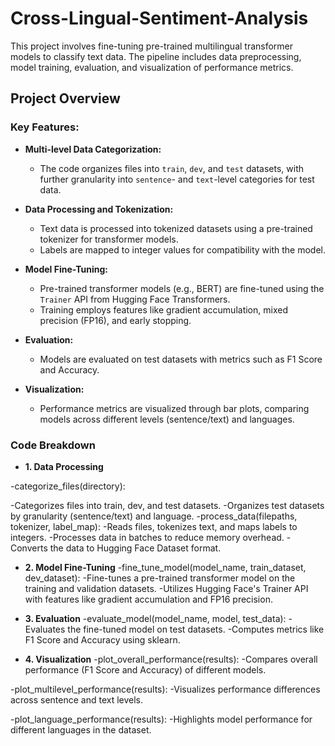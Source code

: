 # Cross-Lingual-Sentiment-Analysis

This project involves fine-tuning pre-trained multilingual transformer models to classify text data. The pipeline includes data preprocessing, model training, evaluation, and visualization of performance metrics.

## Project Overview

### Key Features:
- **Multi-level Data Categorization:**
  - The code organizes files into `train`, `dev`, and `test` datasets, with further granularity into `sentence`- and `text`-level categories for test data.

- **Data Processing and Tokenization:**
  - Text data is processed into tokenized datasets using a pre-trained tokenizer for transformer models.
  - Labels are mapped to integer values for compatibility with the model.

- **Model Fine-Tuning:**
  - Pre-trained transformer models (e.g., BERT) are fine-tuned using the `Trainer` API from Hugging Face Transformers.
  - Training employs features like gradient accumulation, mixed precision (FP16), and early stopping.

- **Evaluation:**
  - Models are evaluated on test datasets with metrics such as F1 Score and Accuracy.

- **Visualization:**
  - Performance metrics are visualized through bar plots, comparing models across different levels (sentence/text) and languages.
 

### Code Breakdown

- **1. Data Processing**
  
 -categorize_files(directory):

  -Categorizes files into train, dev, and test datasets.
  -Organizes test datasets by granularity (sentence/text) and language.
 -process_data(filepaths, tokenizer, label_map):
  -Reads files, tokenizes text, and maps labels to integers.
  -Processes data in batches to reduce memory overhead.
  -Converts the data to Hugging Face Dataset format.
  
- **2. Model Fine-Tuning**
-fine_tune_model(model_name, train_dataset, dev_dataset):
  -Fine-tunes a pre-trained transformer model on the training and validation datasets.
  -Utilizes Hugging Face's Trainer API with features like gradient accumulation and FP16 precision.
  
- **3. Evaluation**
 -evaluate_model(model_name, model, test_data):
  -Evaluates the fine-tuned model on test datasets.
  -Computes metrics like F1 Score and Accuracy using sklearn.
- **4. Visualization**
 -plot_overall_performance(results):
  -Compares overall performance (F1 Score and Accuracy) of different models.
  
 -plot_multilevel_performance(results):
  -Visualizes performance differences across sentence and text levels.

 -plot_language_performance(results):
  -Highlights model performance for different languages in the dataset.
